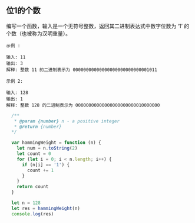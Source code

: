 ## 位1的个数
编写一个函数，输入是一个无符号整数，返回其二进制表达式中数字位数为 ‘1’ 的个数（也被称为汉明重量）。

```base
示例 :

输入: 11
输出: 3
解释: 整数 11 的二进制表示为 00000000000000000000000000001011
```
```base
示例 2:

输入: 128
输出: 1
解释: 整数 128 的二进制表示为 00000000000000000000000010000000
```

```javascript
  /**
   * @param {number} n - a positive integer
   * @return {number}
  */

  var hammingWeight = function (n) {
    let num = n.toString(2)
    let count = 0
    for (let i = 0; i < n.length; i++) {
      if (n[i] == '1') {
        count += 1
      }
    }
    return count
  }

  let n = 128
  let res = hammingWeight(n)
  console.log(res)
```
